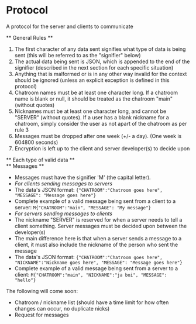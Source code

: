 # Protocol
A protocol for the server and clients to communicate

** General Rules **
1. The first character of any data sent signifies what type of data is being sent (this will be referred to as the "signifier" below)
2. The actual data being sent is JSON, which is appended to the end of the signifier (described in the next section for each specific situation)
3. Anything that is malformed or is in any other way invalid for the context should be ignored (unless an explicit exception is defined in this protocol)
4. Chatroom names must be at least one character long. If a chatroom name is blank or null, it should be treated as the chatroom "main" (without quotes)
5. Nicknames must be at least one character long, and cannot be "SERVER" (without quotes). If a user has a blank nickname for a chatroom, simply consider the user as not apart of the chatroom as per rule 3
6. Messages must be dropped after one week (+/- a day). (One week is 604800 seconds)
7. Encryption is left up to the client and server developer(s) to decide upon

** Each type of valid data **  
** Messages **  
- Messages must have the signifier 'M' (the capital letter).
- *For clients sending messages to servers*
- The data's JSON format: `{"CHATROOM":"Chatroom goes here", "MESSAGE": "Message goes here"}`
- Complete example of a valid message being sent from a client to a server: `M{"CHATROOM":"main", "MESSAGE": "My message"}`
- *For servers sending messages to clients*
- The nickname "SERVER" is reserved for when a server needs to tell a client something. Server messages must be decided upon between the developer(s)
- The main difference here is that when a server sends a message to a client, it must also include the nickname of the person who sent the message
- The data's JSON format: `{"CHATROOM":"Chatroom goes here", "NICKNAME":"Nickname goes here", "MESSAGE": "Message goes here"}`
- Complete example of a valid message being sent from a server to a client: `M{"CHATROOM":"main", "NICKNAME":"ja boi", "MESSAGE": "hello"}`

The following will come soon:
- Chatroom / nickname list (should have a time limit for how often changes can occur, no duplicate nicks)  
- Request for messages
